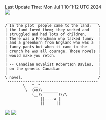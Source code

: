 Last Update Time: 
Mon Jul  1 10:11:12 UTC 2024
<br>![](https://img.shields.io/badge/%E5%A4%A7%E5%AE%B6-%E5%AE%89%E5%AE%89-green)<br>
```
 _________________________________________
/ In the plot, people came to the land;   \
| the land loved them; they worked and    |
| struggled and had lots of children.     |
| There was a Frenchman who talked funny  |
| and a greenhorn from England who was a  |
| fancy-pants but when it came to the     |
| crunch he was all courage. Those novels |
| would make you retch.                   |
|                                         |
| -- Canadian novelist Robertson Davies,  |
| on the generic Canadian                 |
|                                         |
\ novel.                                  /
 -----------------------------------------
        \   ^__^
         \  (oo)\_______
            (__)\       )\/\
                ||----w |
                ||     ||
```
![](https://github-readme-stats.vercel.app/api?username=chenlitw)
![](https://github-readme-stats.vercel.app/api/top-langs/?username=chenlitw)
